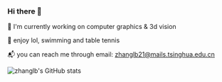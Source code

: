 ### Hi there 👋
🚀 I'm currently working on computer graphics & 3d vision 

🏓 enjoy lol, swimming and table tennis

📬 you can reach me through email: zhanglb21@mails.tsinghua.edu.cn

![zhanglb's GitHub stats](https://github-readme-stats.vercel.app/api?username=zhanglbthu&show_icons=true&theme=radical)  
